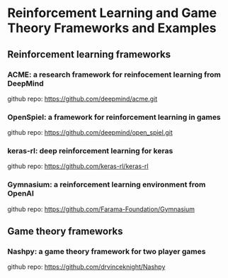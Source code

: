 # Reinforcement Learning and Game Theory Frameworks and Examples

## Reinforcement learning frameworks

### ACME: a research framework for reinfocement learning from DeepMind

github repo: https://github.com/deepmind/acme.git

### OpenSpiel: a framework for reinforcement learning in games

github repo: https://github.com/deepmind/open_spiel.git

### keras-rl: deep reinforcement learning for keras

github repo: https://github.com/keras-rl/keras-rl

### Gymnasium: a reinforcement learning environment from OpenAI

github repo: https://github.com/Farama-Foundation/Gymnasium 

## Game theory frameworks

### Nashpy: a game theory framework for two player games

github repo: https://github.com/drvinceknight/Nashpy




